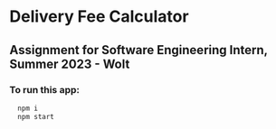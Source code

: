 # Delivery Fee Calculator
## Assignment for Software Engineering Intern, Summer 2023 - Wolt
### To run this app:

```sh
  npm i
  npm start
```